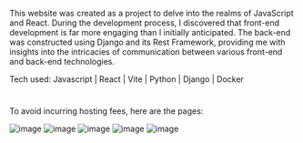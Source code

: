 This website was created as a project to delve into the realms of JavaScript and React. During the development process, I discovered that front-end development is far more engaging than I initially anticipated. The back-end was constructed using Django and its Rest Framework, providing me with insights into the intricacies of communication between various front-end and back-end technologies.

Tech used: Javascript | React | Vite | Python | Django | Docker
<h1></h1>

To avoid incurring hosting fees, here are the pages:

![image](https://github.com/itsPedro231/PedroSpace/assets/94463704/bc71c90b-7cb1-4953-b1a8-aebfd6c29c08)
![image](https://github.com/itsPedro231/PedroSpace/assets/94463704/c5526504-9465-43ab-ad74-faff6c2ff134)
![image](https://github.com/itsPedro231/PedroSpace/assets/94463704/8ea8ae31-c7b1-4fe9-aff2-ce1daf6ccd36)
![image](https://github.com/itsPedro231/PedroSpace/assets/94463704/e2ad02fa-36ef-4324-9ea4-ffdddef59069)
![image](https://github.com/itsPedro231/PedroSpace/assets/94463704/56d327a4-a422-421a-b002-526ac8ca5a3d)
